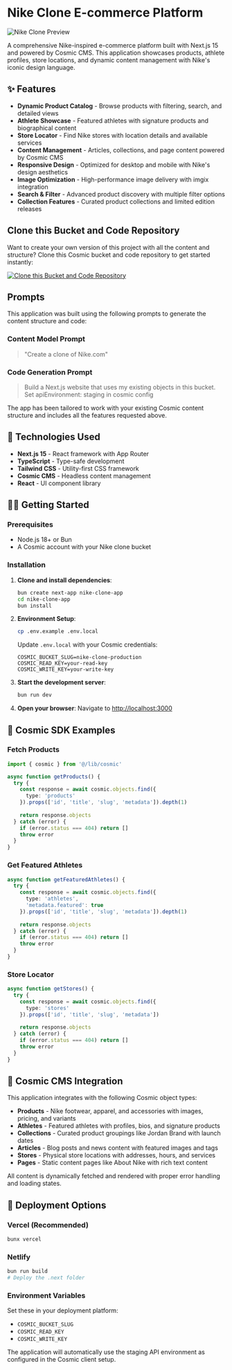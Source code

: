 # Nike Clone E-commerce Platform

![Nike Clone Preview](https://imgix.cosmicjs.com/47b3db70-6741-11f0-a051-23c10f41277a-photo-1556906781-9a412961c28c-1753219052042.jpg?w=1200&h=300&fit=crop&auto=format,compress)

A comprehensive Nike-inspired e-commerce platform built with Next.js 15 and powered by Cosmic CMS. This application showcases products, athlete profiles, store locations, and dynamic content management with Nike's iconic design language.

## ✨ Features

- **Dynamic Product Catalog** - Browse products with filtering, search, and detailed views
- **Athlete Showcase** - Featured athletes with signature products and biographical content  
- **Store Locator** - Find Nike stores with location details and available services
- **Content Management** - Articles, collections, and page content powered by Cosmic CMS
- **Responsive Design** - Optimized for desktop and mobile with Nike's design aesthetics
- **Image Optimization** - High-performance image delivery with imgix integration
- **Search & Filter** - Advanced product discovery with multiple filter options
- **Collection Features** - Curated product collections and limited edition releases

## Clone this Bucket and Code Repository

Want to create your own version of this project with all the content and structure? Clone this Cosmic bucket and code repository to get started instantly:

[![Clone this Bucket and Code Repository](https://img.shields.io/badge/Clone%20this%20Bucket-29abe2?style=for-the-badge&logo=cosmic&logoColor=white)](https://app.cosmic-staging.com/projects/new?clone_bucket=687fff0917ea59ba722382d1&clone_repository=6880014017ea59ba722382f1)

## Prompts

This application was built using the following prompts to generate the content structure and code:

### Content Model Prompt

> "Create a clone of Nike.com"

### Code Generation Prompt

> Build a Next.js website that uses my existing objects in this bucket. Set apiEnvironment: staging in cosmic config

The app has been tailored to work with your existing Cosmic content structure and includes all the features requested above.

## 🚀 Technologies Used

- **Next.js 15** - React framework with App Router
- **TypeScript** - Type-safe development
- **Tailwind CSS** - Utility-first CSS framework
- **Cosmic CMS** - Headless content management
- **React** - UI component library

## 🏃‍♂️ Getting Started

### Prerequisites

- Node.js 18+ or Bun
- A Cosmic account with your Nike clone bucket

### Installation

1. **Clone and install dependencies**:
   ```bash
   bun create next-app nike-clone-app
   cd nike-clone-app
   bun install
   ```

2. **Environment Setup**:
   ```bash
   cp .env.example .env.local
   ```
   
   Update `.env.local` with your Cosmic credentials:
   ```env
   COSMIC_BUCKET_SLUG=nike-clone-production
   COSMIC_READ_KEY=your-read-key
   COSMIC_WRITE_KEY=your-write-key
   ```

3. **Start the development server**:
   ```bash
   bun run dev
   ```

4. **Open your browser**:
   Navigate to [http://localhost:3000](http://localhost:3000)

## 📖 Cosmic SDK Examples

### Fetch Products
```typescript
import { cosmic } from '@/lib/cosmic'

async function getProducts() {
  try {
    const response = await cosmic.objects.find({
      type: 'products'
    }).props(['id', 'title', 'slug', 'metadata']).depth(1)
    
    return response.objects
  } catch (error) {
    if (error.status === 404) return []
    throw error
  }
}
```

### Get Featured Athletes
```typescript
async function getFeaturedAthletes() {
  try {
    const response = await cosmic.objects.find({
      type: 'athletes',
      'metadata.featured': true
    }).props(['id', 'title', 'slug', 'metadata']).depth(1)
    
    return response.objects
  } catch (error) {
    if (error.status === 404) return []
    throw error
  }
}
```

### Store Locator
```typescript
async function getStores() {
  try {
    const response = await cosmic.objects.find({
      type: 'stores'
    }).props(['id', 'title', 'slug', 'metadata'])
    
    return response.objects
  } catch (error) {
    if (error.status === 404) return []
    throw error
  }
}
```

## 🎨 Cosmic CMS Integration

This application integrates with the following Cosmic object types:

- **Products** - Nike footwear, apparel, and accessories with images, pricing, and variants
- **Athletes** - Featured athletes with profiles, bios, and signature products  
- **Collections** - Curated product groupings like Jordan Brand with launch dates
- **Articles** - Blog posts and news content with featured images and tags
- **Stores** - Physical store locations with addresses, hours, and services
- **Pages** - Static content pages like About Nike with rich text content

All content is dynamically fetched and rendered with proper error handling and loading states.

## 🚀 Deployment Options

### Vercel (Recommended)
```bash
bunx vercel
```

### Netlify
```bash
bun run build
# Deploy the .next folder
```

### Environment Variables
Set these in your deployment platform:
- `COSMIC_BUCKET_SLUG`
- `COSMIC_READ_KEY`
- `COSMIC_WRITE_KEY`

The application will automatically use the staging API environment as configured in the Cosmic client setup.
<!-- README_END -->